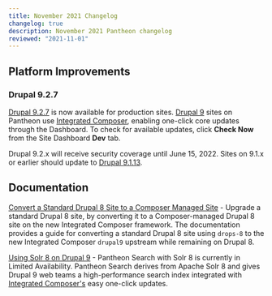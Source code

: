 ```yaml
---
title: November 2021 Changelog
changelog: true
description: November 2021 Pantheon changelog
reviewed: "2021-11-01"
---
```


## Platform Improvements

### Drupal 9.2.7

[Drupal 9.2.7](https://www.drupal.org/project/drupal/releases/9.2.7) is now available for production sites. [Drupal 9](/drupal) sites on Pantheon use [Integrated Composer](/guides/integrated-composer), enabling one-click core updates through the Dashboard. To check for available updates, click **Check Now** from the Site Dashboard **Dev** tab.

Drupal 9.2.x will receive security coverage until June 15, 2022. Sites on 9.1.x or earlier should update to [Drupal 9.1.13](https://www.drupal.org/project/drupal/releases/9.1.11).


## Documentation

[Convert a Standard Drupal 8 Site to a Composer Managed Site](https://docs.pantheon.io/guides/composer-convert) - Upgrade a standard Drupal 8 site, by converting it to a Composer-managed Drupal 8 site on the new Integrated Composer framework. The documentation provides a guide for converting a standard Drupal 8 site using `drops-8` to the new Integrated Composer `drupal9` upstream while remaining on Drupal 8.

[Using Solr 8 on Drupal 9](https://docs.pantheon.io/guides/solr-drupal/solr-drupal) -  Pantheon Search with Solr 8 is currently in Limited Availability. Pantheon Search derives from Apache Solr 8 and gives Drupal 9 web teams a high-performance search index integrated with [Integrated Composer's](/guides/integrated-composer) easy one-click updates.

 
